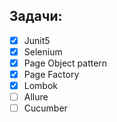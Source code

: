 ## Задачи:

- [X] Junit5
- [X] Selenium
- [X] Page Object pattern
- [X] Page Factory
- [X] Lombok
- [ ] Allure
- [ ] Cucumber
